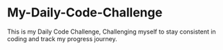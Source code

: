 # My-Daily-Code-Challenge
This is my Daily Code Challenge, Challenging myself to stay consistent in coding and track my progress journey.
